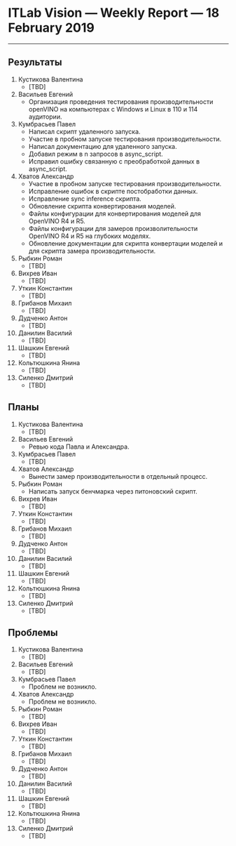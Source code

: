 ﻿# ITLab Vision — Weekly Report — 18 February 2019

----------------

## Результаты

  1. Кустикова Валентина
     - [TBD]
  1. Васильев Евгений
     - Организация проведения тестирования производительности openVINO 
	   на компьютерах с Windows и Linux в 110 и 114 аудитории.
  1. Кумбрасьев Павел
     - Написал скрипт удаленного запуска. 
     - Участие в пробном запуске тестирования производительности.
     - Написал документацию для удаленного запуска.
     - Добавил режим в n запросов в async_script.
     - Исправил ошибку связанную с преобработкой данных в async_script.
  1. Хватов Александр
     - Участие в пробном запуске тестирования производительности.
     - Исправление ошибок в скрипте постобработки данных.
     - Исправление sync inference скрипта.
     - Обновление скрипта конвертирования моделей.
     - Файлы конфигурации для конвертирования моделей для OpenVINO R4 и R5.
     - Файлы конфигурации для замеров произволительности OpenVINO R4 и R5
       на глубоких моделях.
     - Обновление документации для скрипта конвертации моделей и для скрипта
       замера производительности.
  1. Рыбкин Роман
     - [TBD]
  1. Вихрев Иван
     - [TBD]
  1. Уткин Константин
     - [TBD]
  1. Грибанов Михаил
     - [TBD]
  1. Дудченко Антон
     - [TBD]
  1. Данилин Василий
     - [TBD]
  1. Шашкин Евгений
     - [TBD]
  1. Кольтюшкина Янина
     - [TBD]
  1. Силенко Дмитрий
     - [TBD]

## Планы

  1. Кустикова Валентина
     - [TBD]
  1. Васильев Евгений
     - Ревью кода Павла и Александра. 
  1. Кумбрасьев Павел
     - [TBD]
  1. Хватов Александр
     - Вынести замер производительности в отдельный процесс.
  1. Рыбкин Роман
     - Написать запуск бенчмарка через питоновский скрипт.
  1. Вихрев Иван
     - [TBD]
  1. Уткин Константин
     - [TBD]
  1. Грибанов Михаил
     - [TBD]
  1. Дудченко Антон
     - [TBD]
  1. Данилин Василий
     - [TBD]
  1. Шашкин Евгений
     - [TBD]
  1. Кольтюшкина Янина
     - [TBD]
  1. Силенко Дмитрий
     - [TBD]
     

## Проблемы

  1. Кустикова Валентина
     - [TBD]
  1. Васильев Евгений
     - [TBD]
  1. Кумбрасьев Павел
     - Проблем не возникло.
  1. Хватов Александр
     - Проблем не возникло.
  1. Рыбкин Роман
     - [TBD]
  1. Вихрев Иван
     - [TBD]
  1. Уткин Константин
     - [TBD]
  1. Грибанов Михаил
     - [TBD]
  1. Дудченко Антон
     - [TBD]
  1. Данилин Василий
     - [TBD]
  1. Шашкин Евгений
     - [TBD]
  1. Кольтюшкина Янина
     - [TBD]
  1. Силенко Дмитрий
     - [TBD]


<!-- LINKS -->